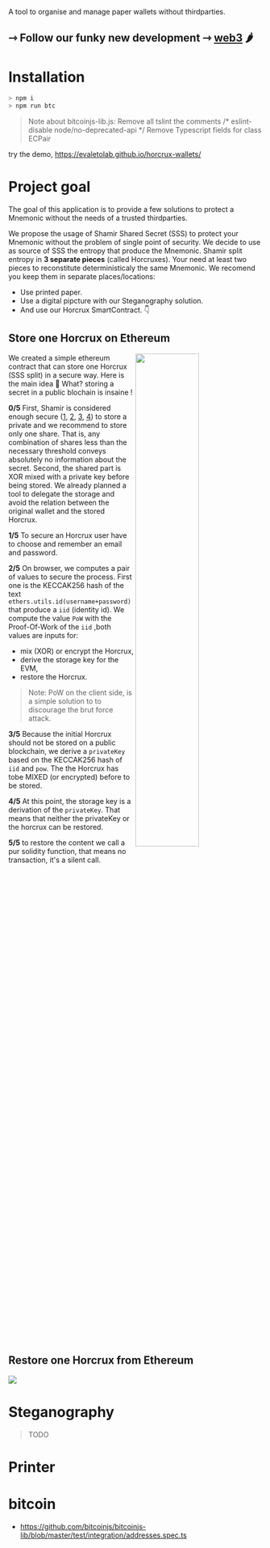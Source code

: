 A tool to organise and manage paper wallets without thirdparties.

## ⇾ Follow our funky new development ⇾ [web3](https://github.com/evaletolab/kng-web3) 🌶️

# Installation

``` bash
> npm i
> npm run btc
```
> Note about bitcoinjs-lib.js:
> Remove all tslint the comments /* eslint-disable node/no-deprecated-api */
> Remove Typescript fields for class ECPair


try the demo, https://evaletolab.github.io/horcrux-wallets/

# Project goal

The goal of this application is to provide a few solutions to protect a Mnemonic without the needs of a trusted thirdparties.

We propose the usage of Shamir Shared Secret (SSS) to protect your Mnemonic without the problem of single point of security. We decide to use as source of SSS the entropy that produce the Mnemonic. Shamir split entropy in **3 separate pieces** (called Horcruxes). Your need at least two pieces to reconstitute deterministicaly the same Mnemonic. We recomend you keep them in separate places/locations:

* Use printed paper.
* Use a digital pipcture with our Steganography solution.
* And use our Horcrux SmartContract. 👇


## Store one Horcrux on Ethereum

<a href="https://mermaid-js.github.io/mermaid-live-editor/edit/#pako:eNqdV1lv4zYQ_iuEFgskhePqPvywQHNhFw2aognaBdb7QEkjm7UOL0UlcYP895I6Iok67JYGZJHzzT0cUq9KkIWgrJScYQbXBG8oTi6e9HWK-Pj203d0cfEJFTnQFCfw8x7n-XNGQ9SnbzMa0OIFrdB9CijfYgooi9DDFieEVtAGIuBf7_-oFodyBfnLl-sVevj8y9l5heLzcv33-79WyFJVNcnRJ7TPnvlTK6d93J6SJ-7Mr3Co1jnf6Ho7L8lCY7t0Xrsorwrk58qXZUCBL58tl8tz7nrOMoo3gHZc3qiCd7f5S7mQkBdoQlm9T0svSMp0y0ZPOC5gnVZMZdJGGV6RNCqGMui1JKFL2AzfuMXfW3o5LakUfhSEp7KlNSsV9W8IWMfxpMgZ8gFBsmeHCaYxhe1aCRFFVRGr51v1N-algN-w7eNXZaEkQBNMQl7Kr4JhrbAtJLBWVvw1hAgXMVsriw7pT0wJ9mPIBea11qj4ONhtaFakYcX6vCUMakZB5zlNMD1cZXFGK8SHm6ubq9vbDiaHIEtDCRXxEXYlMaCM9EHbPD5z1YWo6o8L5NlL3TEt1XNVw_t4PjTiku8YoBK_bnIBtuB3J_nfDRyVYL8LMJaW7pma5tim0xPQ2D7K7x43oHbgEV5YN0aaoRmqOmaojOTbXtW1EYskIN34Z95SNI1yaDyqk7OugTFJoavPKEdPX9-gPpVXYnq528wXSAsY1IZfxlWryZ7hqNeXA7JekzEfPe2Y0ux5Czic9SDKUnbLG3R8qBDrNfeKgl8EW2CIN1U-X6AnoCFO8QKJ3RJL7A_kn3qHafb-pRs-7EN8KW2lD-CKXweW8rNnJkwluXR1KhBBzHsO0JlINoiumEHA6v5wR9LdfNIJi2E66xBu4O40z3HAm17XqHLrWt7S1m3NdnXdNBaITx3Htgzb0HRX7Cdn6amaZ6uOaxq9_VSJm45kSZe2hh9zK2XMXb_uN5Qflp26JZsUx9MBqOiPs1ujKo3shVs720TfcaNN7n9HqhR7JBJxlu2PQNKMwcCyYWGVsL6jvEAtHEqY46kRNwmSpUOdtm2PIyW1pvj1etCPAtIAfisSvydRPvF4sxrK430Vn2mqLs4q_tAta4HUpen1ijJmD2O8RxTobaDM3mHAcL4b-m8ZZuQHMqzvvIs9NQwljIj5Hdls2YxpDe4EyDWmu5kUNrD7guUkhBOQVzEJduKC0j_3DM025ITD42mh6YD7AfKjwImiDnJDSff0iEWcpGYQZumIqFmkbKGECyhhQy-iyOVDhvWrEXrJzUJ8kBpZH1E2gZkUAD9AqRQiy9L5kEFyrxuggph_2gjU1BUnInH8eNiDOtUIG4A2dcQ1AL3tj4ZqHr9FNnxGy6fpLd_k5a_hMzt8jn26Pqvlu_gP6uzODfN0ZU7HSNed1CbY-IfGG_-QKPYh_8C4CQk_DpVVhOMcFgouWPZwSANlxWgBDaj-Xq5Rb_8C9tB1qw">
<img align="right" width="50%" src="https://mermaid.ink/img/pako:eNqdV1lv4zYQ_iuEFgskhePqPvywQHNhFw2aognaBdb7QEkjm7UOL0UlcYP895I6Iok67JYGZJHzzT0cUq9KkIWgrJScYQbXBG8oTi6e9HWK-Pj203d0cfEJFTnQFCfw8x7n-XNGQ9SnbzMa0OIFrdB9CijfYgooi9DDFieEVtAGIuBf7_-oFodyBfnLl-sVevj8y9l5heLzcv33-79WyFJVNcnRJ7TPnvlTK6d93J6SJ-7Mr3Co1jnf6Ho7L8lCY7t0Xrsorwrk58qXZUCBL58tl8tz7nrOMoo3gHZc3qiCd7f5S7mQkBdoQlm9T0svSMp0y0ZPOC5gnVZMZdJGGV6RNCqGMui1JKFL2AzfuMXfW3o5LakUfhSEp7KlNSsV9W8IWMfxpMgZ8gFBsmeHCaYxhe1aCRFFVRGr51v1N-algN-w7eNXZaEkQBNMQl7Kr4JhrbAtJLBWVvw1hAgXMVsriw7pT0wJ9mPIBea11qj4ONhtaFakYcX6vCUMakZB5zlNMD1cZXFGK8SHm6ubq9vbDiaHIEtDCRXxEXYlMaCM9EHbPD5z1YWo6o8L5NlL3TEt1XNVw_t4PjTiku8YoBK_bnIBtuB3J_nfDRyVYL8LMJaW7pma5tim0xPQ2D7K7x43oHbgEV5YN0aaoRmqOmaojOTbXtW1EYskIN34Z95SNI1yaDyqk7OugTFJoavPKEdPX9-gPpVXYnq528wXSAsY1IZfxlWryZ7hqNeXA7JekzEfPe2Y0ux5Czic9SDKUnbLG3R8qBDrNfeKgl8EW2CIN1U-X6AnoCFO8QKJ3RJL7A_kn3qHafb-pRs-7EN8KW2lD-CKXweW8rNnJkwluXR1KhBBzHsO0JlINoiumEHA6v5wR9LdfNIJi2E66xBu4O40z3HAm17XqHLrWt7S1m3NdnXdNBaITx3Htgzb0HRX7Cdn6amaZ6uOaxq9_VSJm45kSZe2hh9zK2XMXb_uN5Qflp26JZsUx9MBqOiPs1ujKo3shVs720TfcaNN7n9HqhR7JBJxlu2PQNKMwcCyYWGVsL6jvEAtHEqY46kRNwmSpUOdtm2PIyW1pvj1etCPAtIAfisSvydRPvF4sxrK430Vn2mqLs4q_tAta4HUpen1ijJmD2O8RxTobaDM3mHAcL4b-m8ZZuQHMqzvvIs9NQwljIj5Hdls2YxpDe4EyDWmu5kUNrD7guUkhBOQVzEJduKC0j_3DM025ITD42mh6YD7AfKjwImiDnJDSff0iEWcpGYQZumIqFmkbKGECyhhQy-iyOVDhvWrEXrJzUJ8kBpZH1E2gZkUAD9AqRQiy9L5kEFyrxuggph_2gjU1BUnInH8eNiDOtUIG4A2dcQ1AL3tj4ZqHr9FNnxGy6fpLd_k5a_hMzt8jn26Pqvlu_gP6uzODfN0ZU7HSNed1CbY-IfGG_-QKPYh_8C4CQk_DpVVhOMcFgouWPZwSANlxWgBDaj-Xq5Rb_8C9tB1qw" /></a>

We created a simple ethereum contract that can store one Horcrux (SSS split)  in a secure way. Here is the main idea 🧵
What? storing a secret in a public blochain is insaine !

**0/5** First, Shamir is considered enough secure ([1](https://github.com/WebOfTrustInfo/rwot8-barcelona/blob/master/draft-documents/shamir-secret-sharing-best-practices.md), [2](https://en.wikipedia.org/wiki/Shamir%27s_Secret_Sharing), [3](https://www.npmjs.com/package/secrets.js-34r7h), [4](https://crypto.stackexchange.com/questions/64082/formal-proof-of-shamirs-secret-sharing-scheme-security)) to store a private and we recommend to store only one share. That is, any combination of shares less than the necessary threshold conveys absolutely no information about the secret. Second, the shared part is XOR mixed with a private key before being stored. We already planned a tool to delegate the storage and avoid the relation between the original wallet and the stored Horcrux.

**1/5** To secure an Horcrux user have to choose and remember an email and password. 

**2/5** On browser, we computes a pair of values to secure the process. First one is the KECCAK256 hash of the text `ethers.utils.id(username+password)` that produce a `iid` (identity id). We compute the value `PoW` with the Proof-Of-Work of the `iid` ,both values are inputs for:

* mix (XOR) or encrypt the Horcrux,
* derive the storage key for the EVM,
* restore the Horcrux.

> Note: PoW on the client side, is a simple solution to to discourage the brut force attack.

**3/5** Because the initial Horcrux should not be stored on a public blockchain, we derive a `privateKey` based on the KECCAK256 hash of `iid` and `pow`. The the Horcrux has tobe MIXED (or encrypted) before to be stored. 

**4/5** At this point, the storage key is a derivation of the `privateKey`. That means that neither the privateKey or the horcrux can be restored.

**5/5** to restore the content we call a pur solidity function, that means no transaction, it's a silent call.

  
<br clear="right" />  
  

## Restore one Horcrux from Ethereum

[![](https://mermaid.ink/img/pako:eNqdV1lv4zYQ_iuCFgskhaPqPvywQHNhFxs0xSbYFljvAyVRMmFadCnJsRvkv3coybFEHXZLA4bI-ebgx-GQfFUjFmN1ruYFKvAtQSlH66utucgUaD9--alcXX1SyhzzDK3xrxuU5y-Mx0ot748L9Jcvt3Pl6fNvF5c1CvrV-B-Pf84VR9f1da58UjbsBf6NqtvFbTjZQjBf8b4eB73B8WO_EguPx6HGtzRYAT8zHvFyp3FccIK3-ELTNIDXChUPwxDlVZFardJmKi8YRyn-kS_RT2WugH7JM2WLaIkb9NvB07APYWRNdjiuQdVnNfjX47ejS2nqIKvHMwbBc5IuC4UlbdS83SE59FhcRmA63FccAfcz4PmysS-cCcPLOkYRsjpT15ivEYkhW14FbKEWS7zGC3UOnzFOUEmLhTprib4jTlBIcS4wr7XphRqiaJVyVmZxrfqyJAVuFIUcIl0jvr9hlPEa8eHu5u7m_r6FyXHEslhCJdDitqUC84J0QcucXvj6TCTex5kSuJrp2Y4e-LoVfLzsB3ENSY25pG_aYMAV-v6o_nuAgxbcdwOW5piBbRiea3sdA4fYB_X90wE0E3jGu6LNkWEZlq4PBSojYWfqpjEQkQTkaXgRaGJfV80AVkd77QApyXDbn1W1jr9uQF0pZGJ2vUqnE-QI6OVGWPFqNOLA8vTb657YbMQIWsc74py9LDGKJ2eQsKy4R2tC9zVisYBZcRyW0RIXCtQ96M-ULeYxytBMEbuFSupP5J9mhxnuZtemD4WYXktb6QP2xa8Fy6C8T9BUiaupjhER0TKHlZ9g8oBom-kR1tSHB5KtphedFBSPrzqOU_xw3sxRBLW4HVS1dZ1Ac03XcH3TtK2ZAl3Pcx3LtQzTF_vJ0wLdCFzd822rs59qc-NMVnJpa4QUopQxD928TzmcZ628JWmG6DgBtfx5cmvUqcF2EO1kEX3HDRa5_81UZfYEE5SxzQmIOMt6kfUTq4J1JwoJ6qBYwpxeGnE-Epb1fbquO4yU3Nri16lBf5c4i_Dv5TrsWJRPPChWfXtQV9GFoZvirII_03Fmiq7ZQScpafE0pHvCgXkkyu4cBgXKV_35O5adhJEM607eR4EexxJGcP4gbiMToR1wZ0BuEV9NLOEB9lgWOYnxGcgbSqKVuKB0zz3LcC15wfHzedS0wF2CwiTykqSFTDlpnx5U8CQVg5hlA6YmkXKEEi7ipOjPIkl8aDKsm424s7gsRnupkHURVRGYWAIMByiXKHIcE5oMkmtdDxVReH0I1NgVJyGUPu83WB8rhAeAMXbEHQDmsT5aun36FnnQs456hnnUG738HfTslp7nnu_POepd_Qd3buuGeb4zrxWk7496E2rw-HmDh0S5ieEpchcTOA7VeYJojmcqKgv2tM8idV7wEh9AzZO0Qb39C-9cSpA)](https://mermaid-js.github.io/mermaid-live-editor/edit/#pako:eNqdV1lv4zYQ_iuCFgskhaPqPvywQHNhFxs0xSbYFljvAyVRMmFadCnJsRvkv3coybFEHXZLA4bI-ebgx-GQfFUjFmN1ruYFKvAtQSlH66utucgUaD9--alcXX1SyhzzDK3xrxuU5y-Mx0ot748L9Jcvt3Pl6fNvF5c1CvrV-B-Pf84VR9f1da58UjbsBf6NqtvFbTjZQjBf8b4eB73B8WO_EguPx6HGtzRYAT8zHvFyp3FccIK3-ELTNIDXChUPwxDlVZFardJmKi8YRyn-kS_RT2WugH7JM2WLaIkb9NvB07APYWRNdjiuQdVnNfjX47ejS2nqIKvHMwbBc5IuC4UlbdS83SE59FhcRmA63FccAfcz4PmysS-cCcPLOkYRsjpT15ivEYkhW14FbKEWS7zGC3UOnzFOUEmLhTprib4jTlBIcS4wr7XphRqiaJVyVmZxrfqyJAVuFIUcIl0jvr9hlPEa8eHu5u7m_r6FyXHEslhCJdDitqUC84J0QcucXvj6TCTex5kSuJrp2Y4e-LoVfLzsB3ENSY25pG_aYMAV-v6o_nuAgxbcdwOW5piBbRiea3sdA4fYB_X90wE0E3jGu6LNkWEZlq4PBSojYWfqpjEQkQTkaXgRaGJfV80AVkd77QApyXDbn1W1jr9uQF0pZGJ2vUqnE-QI6OVGWPFqNOLA8vTb657YbMQIWsc74py9LDGKJ2eQsKy4R2tC9zVisYBZcRyW0RIXCtQ96M-ULeYxytBMEbuFSupP5J9mhxnuZtemD4WYXktb6QP2xa8Fy6C8T9BUiaupjhER0TKHlZ9g8oBom-kR1tSHB5KtphedFBSPrzqOU_xw3sxRBLW4HVS1dZ1Ac03XcH3TtK2ZAl3Pcx3LtQzTF_vJ0wLdCFzd822rs59qc-NMVnJpa4QUopQxD928TzmcZ628JWmG6DgBtfx5cmvUqcF2EO1kEX3HDRa5_81UZfYEE5SxzQmIOMt6kfUTq4J1JwoJ6qBYwpxeGnE-Epb1fbquO4yU3Nri16lBf5c4i_Dv5TrsWJRPPChWfXtQV9GFoZvirII_03Fmiq7ZQScpafE0pHvCgXkkyu4cBgXKV_35O5adhJEM607eR4EexxJGcP4gbiMToR1wZ0BuEV9NLOEB9lgWOYnxGcgbSqKVuKB0zz3LcC15wfHzedS0wF2CwiTykqSFTDlpnx5U8CQVg5hlA6YmkXKEEi7ipOjPIkl8aDKsm424s7gsRnupkHURVRGYWAIMByiXKHIcE5oMkmtdDxVReH0I1NgVJyGUPu83WB8rhAeAMXbEHQDmsT5aun36FnnQs456hnnUG738HfTslp7nnu_POepd_Qd3buuGeb4zrxWk7496E2rw-HmDh0S5ieEpchcTOA7VeYJojmcqKgv2tM8idV7wEh9AzZO0Qb39C-9cSpA)

# Steganography

> TODO

# Printer


# bitcoin

* https://github.com/bitcoinjs/bitcoinjs-lib/blob/master/test/integration/addresses.spec.ts
